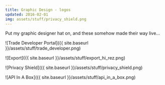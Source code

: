 ```yaml
---
title: Graphic Design - logos
updated: 2016-02-01 
img: assets/stuff/privacy_shield.png
---
```


Put my graphic designer hat on, and these somehow made their way live...

![Trade Developer Portal]({{ site.baseurl }}/assets/stuff/trade_developer.png)

![Export]({{ site.baseurl }}/assets/stuff/export_hi_rez.png)

![Privacy Shield]({{ site.baseurl }}/assets/stuff/privacy_shield.png)

![API In A Box]({{ site.baseurl }}/assets/stuff/api_in_a_box.png)

